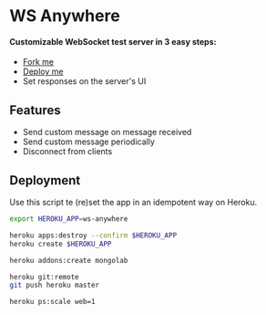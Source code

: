 # WS Anywhere

#### Customizable WebSocket test server in 3 easy steps:
- [Fork me](https://github.com/c-hive/ws-anywhere/fork)
- [Deploy me](https://github.com/c-hive/ws-anywhere#deployment)
- Set responses on the server's UI

## Features

- Send custom message on message received
- Send custom message periodically
- Disconnect from clients

## Deployment

Use this script te (re)set the app in an idempotent way on Heroku.

```bash
export HEROKU_APP=ws-anywhere

heroku apps:destroy --confirm $HEROKU_APP
heroku create $HEROKU_APP

heroku addons:create mongolab

heroku git:remote
git push heroku master

heroku ps:scale web=1
```
